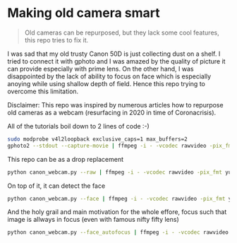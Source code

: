# Making old camera smart
> Old cameras can be repurposed, but they lack some cool features, this repo tries to fix it.

I was sad that my old trusty Canon 50D is just collecting dust on a shelf. I tried to connect it with gphoto and I was amazed by the quality of picture it can provide especially with prime lens. On the other hand, I was disappointed by the lack of ability to focus on face which is especially anoying while using shallow depth of field. Hence this repo trying to overcome this limitation.

Disclaimer: This repo was inspired by numerous articles how to repurpose old cameras as a webcam (resurfacing in 2020 in time of Coronacrisis).

All of the tutorials boil down to 2 lines of code :-) 
```bash
sudo modprobe v4l2loopback exclusive_caps=1 max_buffers=2
gphoto2 --stdout --capture-movie | ffmpeg -i - -vcodec rawvideo -pix_fmt yuv420p -threads 0 -f v4l2 /dev/video2
```

This repo can be as a drop replacement
```bash
python canon_webcam.py --raw | ffmpeg -i - -vcodec rawvideo -pix_fmt yuv420p -threads 0 -f v4l2 /dev/video2
```

On top of it, it can detect the face
```bash
python canon_webcam.py --face | ffmpeg -i - -vcodec rawvideo -pix_fmt yuv420p -threads 0 -f v4l2 /dev/video2
```

And the holy grail and main motivation for the whole effore, focus such that image is allways in focus (even with famous nifty fifty lens)
```bash
python canon_webcam.py --face_autofocus | ffmpeg -i - -vcodec rawvideo -pix_fmt yuv420p -threads 0 -f v4l2 /dev/video2
```